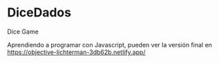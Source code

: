 # DiceDados
Dice Game

Aprendiendo a programar con Javascript, pueden ver la versión final en https://objective-lichterman-3db62b.netlify.app/
